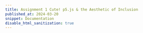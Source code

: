 ```yaml
---
title: Assignment 1 Cute! p5.js & the Aesthetic of Inclusion
published_at: 2024-03-20
snippet: Documentation
disable_html_sanitization: true
---
```

